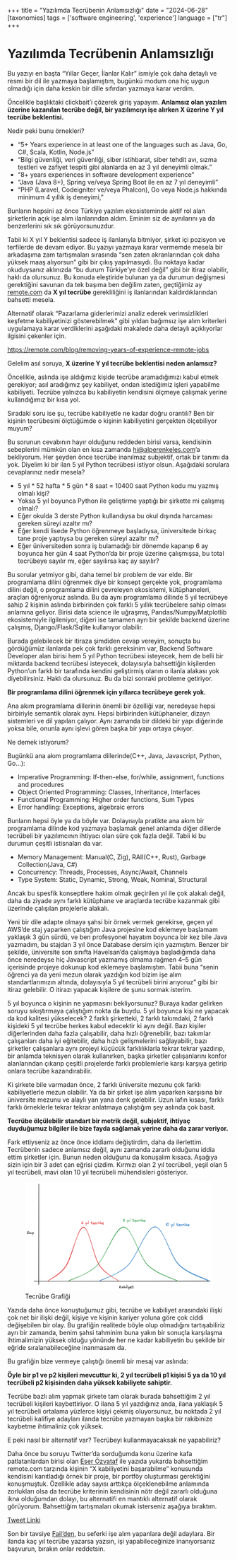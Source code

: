 +++
title = "Yazılımda Tecrübenin Anlamsızlığı"
date = "2024-06-28"
[taxonomies]
tags = ['software engineering', 'experience']
language = ["tr"]
+++

<h1 id="yazılımda-tecrübenin-anlamsızlığı">Yazılımda Tecrübenin
    Anlamsızlığı</h1>
<p>Bu yazıyı en başta “Yıllar Geçer, İlanlar Kalır” ismiyle çok daha
    detaylı ve resmi bir dil ile yazmaya başlamıştım, bugünkü modum ona hiç
    uygun olmadığı için daha keskin bir dille sıfırdan yazmaya karar
    verdim.</p>
<p>Öncelikle başlıktaki clickbait’i çözerek giriş yapayım.
    <strong>Anlamsız olan yazılım üzerine kazanılan tecrübe değil, bir
        yazılımcıyı işe alırken X üzerine Y yıl tecrübe beklentisi.</strong>
</p>
<p>Nedir peki bunu örnekleri?</p>
<ul>
    <li>“5+ Years experience in at least one of the languages such as Java,
        Go, C#, Scala, Kotlin, Node.js”</li>
    <li>“Bilgi güvenliği, veri güvenliği, siber istihbarat, siber tehdit
        avı, sızma testleri ve zafiyet tespiti gibi alanlarda en az 3 yıl
        deneyimli olmak.”</li>
    <li>“8+ years experiences in software development experience”</li>
    <li>“Java (Java 8+), Spring ve/veya Spring Boot ile en az 7 yıl
        deneyimli”</li>
    <li>“PHP (Laravel, Codeigniter ve/veya Phalcon), Go veya Node.js
        hakkında minimum 4 yıllık iş deneyimi,”</li>
</ul>
<p>Bunların hepsini az önce Türkiye yazılım ekosisteminde aktif rol alan
    şirketlerin açık işe alım ilanlarından aldım. Eminim siz de aynılarını
    ya da benzerlerini sık sık görüyorsunuzdur.</p>
<p>Tabii ki X yıl Y beklentisi sadece iş ilanlarıyla bitmiyor, şirket
    içi pozisyon ve terfilerde de devam ediyor. Bu yazıyı yazmaya karar
    vermemde mesela bir arkadaşıma zam tartışmaları sırasında “sen zaten
    akranlarından çok daha yüksek maaş alıyorsun” gibi bir çıkış
    yapılmasıydı. Bu noktaya kadar okuduysanız aklınızda “bu durum
    Türkiye’ye özel değil” gibi bir itiraz olabilir, haklı da olursunuz. Bu
    konuda eleştiride bulunan ya da durumun değişmesi gerektiğini savunan da
    tek başıma ben değilim zaten, geçtiğimiz ay <a href="remote.com">remote.com</a> da <strong>X yıl tecrübe</strong>
    gerekliliğini iş ilanlarından kaldırdıklarından bahsetti mesela.</p>
<p>Alternatif olarak “Pazarlama giderlerimizi analiz ederek
    verimsizlikleri keşfetme kabiliyetinizi gösterebilmek” gibi yıldan
    bağımsız işe alım kriterleri uygulamaya karar verdiklerini aşağıdaki
    makalede daha detaylı açıklıyorlar ilgisini çekenler için.</p>
<p><a
        href="https://remote.com/blog/removing-years-of-experience-remote-jobs">https://remote.com/blog/removing-years-of-experience-remote-jobs</a>
</p>
<p>Gelelim asıl soruya, <strong>X üzerine Y yıl tecrübe beklentisi neden
        anlamsız?</strong></p>
<p>Öncelikle, aslında işe aldığımız kişide tecrübe aramadığımızı kabul
    etmek gerekiyor; asıl aradığımız şey kabiliyet, ondan istediğimiz işleri
    yapabilme kabiliyeti. Tecrübe yalnızca bu kabiliyetin kendisini ölçmeye
    çalışmak yerine kullandığımız bir kısa yol.</p>
<p>Sıradaki soru ise şu, tecrübe kabiliyetle ne kadar doğru orantılı?
    Ben bir kişinin tecrübesini ölçtüğümde o kişinin kabiliyetini gerçekten
    ölçebiliyor muyum?</p>
<p>Bu sorunun cevabının hayır olduğunu reddeden birisi varsa, kendisinin
    sebeplerini mümkün olan en kısa zamanda <a href="mailto:hi@alperenkeles.com">hi@alperenkeles.com</a>’a bekliyorum.
    Her şeyden önce tecrübe inanılmaz subjektif, ortak bir tanımı da yok.
    Diyelim ki bir ilan 5 yıl Python tecrübesi istiyor olsun. Aşağıdaki
    sorulara cevaplarınız nedir mesela?</p>
<ul>
    <li>5 yıl * 52 hafta * 5 gün * 8 saat = 10400 saat Python kodu mu yazmış
        olmalı kişi?</li>
    <li>Yoksa 5 yıl boyunca Python ile geliştirme yaptığı bir şirkette mi
        çalışmış olmalı?</li>
    <li>Eğer okulda 3 derste Python kullandıysa bu okul dışında harcaması
        gereken süreyi azaltır mı?</li>
    <li>Eğer kendi lisede Python öğrenmeye başladıysa, üniversitede birkaç
        tane proje yaptıysa bu gereken süreyi azaltır mı?</li>
    <li>Eğer üniversiteden sonra iş bulamadığı bir dönemde kapanıp 6 ay
        boyunca her gün 4 saat Python’da bir proje üzerine çalışmışsa, bu total
        tecrübeye sayılır mı, eğer sayılırsa kaç ay sayılır?</li>
</ul>
<p>Bu sorular yetmiyor gibi, daha temel bir problem de var elde. Bir
    programlama dilini öğrenmek diye bir konsept gerçekte yok, programlama
    dilini değil, o programlama dilini çevreleyen ekosistemi, kütüphaneleri,
    araçları öğreniyoruz aslında. Bu da aynı programlama dilinde 5 yıl
    tecrübeye sahip 2 kişinin aslında birbirinden çok farklı 5 yıllık
    tecrübelere sahip olması anlamına geliyor. Birisi data science ile
    uğraşmış, Pandas/Numpy/Matplotlib ekosistemiyle ilgileniyor, diğeri ise
    tamamen ayrı bir şekilde backend üzerine çalışmış, Django/Flask/Sqlite
    kullanıyor olabilir.</p>
<p>Burada gelebilecek bir itiraza şimdiden cevap vereyim, sonuçta bu
    gördüğümüz ilanlarda pek çok farklı gereksinim var, Backend Software
    Developer alan birisi hem 5 yıl Python tecrübesi isteyecek, hem de belli
    bir miktarda backend tecrübesi isteyecek, dolayısıyla bahsettiğin
    kişilerden Python’un farklı bir tarafında kendini geliştirmiş olanın o
    ilanla alakası yok diyebilirsiniz. Haklı da olursunuz. Bu da bizi
    sonraki probleme getiriyor.</p>
<p><strong>Bir programlama dilini öğrenmek için yıllarca tecrübeye gerek
        yok.</strong></p>
<p>Ana akım programlama dillerinin önemli bir özelliği var, neredeyse
    hepsi birbiriyle semantik olarak aynı. Hepsi birbirinden kütüphaneler,
    dizayn sistemleri ve dil yapıları çalıyor. Aynı zamanda bir dildeki bir
    yapı diğerinde yoksa bile, onunla aynı işlevi gören başka bir yapı
    ortaya çıkıyor.</p>
<p>Ne demek istiyorum?</p>
<p>Bugünkü ana akım programlama dillerinde(C++, Java, Javascript,
    Python, Go…):</p>
<ul>
    <li>Imperative Programming: If-then-else, for/while, assignment,
        functions and procedures</li>
    <li>Object Oriented Programming: Classes, Inheritance, Interfaces</li>
    <li>Functional Programming: Higher order functions, Sum Types</li>
    <li>Error handling: Exceptions, algebraic errors</li>
</ul>
<p>Bunların hepsi öyle ya da böyle var. Dolayısıyla pratikte ana akım
    bir programlama dilinde kod yazmaya başlamak genel anlamda diğer
    dillerde tecrübeli bir yazılımcının ihtiyacı olan süre çok fazla değil.
    Tabii ki bu durumun çeşitli istisnaları da var.</p>
<ul>
    <li>Memory Management: Manual(C, Zig), RAII(C++, Rust), Garbage
        Collection(Java, C#)</li>
    <li>Concurrency: Threads, Processes, Async/Await, Channels</li>
    <li>Type System: Static, Dynamic, Strong, Weak, Nominal, Structural</li>
</ul>
<p>Ancak bu spesfik konseptlere hakim olmak geçirilen yıl ile çok
    alakalı değil, daha da ziyade aynı farklı kütüphane ve araçlarda tecrübe
    kazanmak gibi üzerinde çalışılan projelerle alakalı.</p>
<p>Yeni bir dile adapte olmaya şahsi bir örnek vermek gerekirse, geçen
    yıl AWS’de staj yaparken çalıştığım Java projesine kod eklemeye başlamam
    yaklaşık 3 gün sürdü, ve ben profesyonel hayatım boyunca bir kez bile
    Java yazmadım, bu stajdan 3 yıl önce Database dersim için yazmıştım.
    Benzer bir şekilde, üniversite son sınıfta Havelsan’da çalışmaya
    başladığımda daha önce neredeyse hiç Javascript yazmamış olmama rağmen
    4–5 gün içerisinde projeye dokunup kod eklemeye başlamıştım. Tabii buna
    “senin öğrenci ya da yeni mezun olarak yazdığın kod bizim işe alım
    standartlarımızın altında, dolayısıyla 5 yıl tecrübeli birini arıyoruz”
    gibi bir itiraz gelebilir. O itirazı yapacak kişilere de şunu sormak
    isterim.</p>
<p>5 yıl boyunca o kişinin ne yapmasını bekliyorsunuz? Buraya kadar
    gelirken soruyu sıkıştırmaya çalıştığım nokta da buydu. 5 yıl boyunca
    kişi ne yapacak da kod kalitesi yükselecek? 2 farklı şirketteki, 2
    farklı takımdaki, 2 farklı kişideki 5 yıl tecrübe herkes kabul edecektir
    ki aynı değil. Bazı kişiler diğerlerinden daha fazla çalışabilir, daha
    hızlı öğrenebilir, bazı takımlar çalışanları daha iyi eğitebilir, daha
    hızlı gelişmelerini sağlayabilir, bazı şirketler çalışanlara aynı
    projeyi küçücük farklılıklarla tekrar tekrar yazdırıp, bir anlamda
    teknisyen olarak kullanırken, başka şirketler çalışanlarını konfor
    alanlarından çıkarıp çeşitli projelerde farklı problemlerle karşı
    karşıya getirip onlara tecrübe kazandırabilir.</p>
<p>Ki şirkete bile varmadan önce, 2 farklı üniversite mezunu çok farklı
    kabiliyetlerle mezun olabilir. Ya da bir şirket işe alım yaparken
    karşısına bir üniversite mezunu ve alaylı yan yana denk gelebilir. Uzun
    lafın kısası, farklı farklı örneklerle tekrar tekrar anlatmaya
    çalıştığım şey aslında çok basit.</p>
<p><strong>Tecrübe ölçülebilir standart bir metrik değil, subjektif,
        ihtiyaç duyduğumuz bilgiler ile bize fayda sağlamak yerine daha da zarar
        veriyor.</strong></p>
<p>Fark ettiyseniz az önce önce iddiamı değiştirdim, daha da ilerlettim.
    Tecrübenin sadece anlamsız değil, aynı zamanda zararlı olduğunu iddia
    ettim şirketler için. Bunun neden olduğunu da konuşalım kısaca. Aşağıya
    sizin için bir 3 adet çan eğrisi çizdim. Kırmızı olan 2 yıl tecrübeli,
    yeşil olan 5 yıl tecrübeli, mavi olan 10 yıl tecrübeli mühendisleri
    gösteriyor.</p>
<figure>
    <img src="experience.png" alt="Tecrübe Grafiği" />
    <figcaption aria-hidden="true">Tecrübe Grafiği</figcaption>
</figure>
<p>Yazıda daha önce konuştuğumuz gibi, tecrübe ve kabiliyet arasındaki
    ilişki çok net bir ilişki değil, kişiye ve kişinin kariyer yoluna göre
    çok ciddi değişebilen bir olay. Bu grafiğin realitede böyle olup
    olmadığını tartışabiliriz ayrı bir zamanda, benim şahsi tahminim buna
    yakın bir sonuçla karşılaşma ihtimalimizin yüksek olduğu yönünde her ne
    kadar kabiliyetin bu şekilde bir eğride sıralanabileceğine inanmasam
    da.</p>
<p>Bu grafiğin bize vermeye çalıştığı önemli bir mesaj var aslında:</p>
<p><strong>Öyle bir p1 ve p2 kişileri mevcuttur ki, 2 yıl tecrübeli p1
        kişisi 5 ya da 10 yıl tecrübeli p2 kişisinden daha yüksek kabiliyete
        sahiptir.</strong></p>
<p>Tecrübe bazlı alım yapmak şirkete tam olarak burada bahsettiğim 2 yıl
    tecrübeli kişileri kaybettiriyor. O ilana 5 yıl yazdığınız anda, ilana
    yaklaşık 5 yıl tecrübeli ortalama yüzlerce kişiyi çekmiş oluyorsunuz, bu
    noktada 2 yıl tecrübeli kalifiye adayları ilanda tecrübe yazmayan başka
    bir rakibinize kaybetme ihtimaliniz çok yüksek.</p>
<p>E peki nasıl bir alternatif var? Tecrübeyi kullanmayacaksak ne
    yapabiliriz?</p>
<p>Daha önce bu soruyu Twitter’da sorduğumda konu üzerine kafa
    patlatanlardan birisi olan <a href="https://x.com/eserozvataf">Eser
        Özvataf</a> ile yazıda yukarda bahsettiğim remote.com tarzında kişinin
    “X kabiliyetini başarabilme” konusunda kendisini kanıtladığı örnek bir
    proje, bir portföy oluşturması gerektiğini konuşmuştuk. Özellikle aday
    sayısı arttıkça ölçeklenebilme anlamında zorlukları olsa da tecrübe
    kriterinin kendisinin nötr değil zararlı olduğuna ikna olduğumdan
    dolayı, bu alternatifi en mantıklı alternatif olarak görüyorum.
    Bahsettiğim tartışmaları okumak isterseniz aşağıya bıraktım.</p>
<p><a href="https://x.com/Keleesssss/status/1791535383936634909">Tweet
        Linki</a></p>
<p>Son bir tavsiye <a href="http://twitter.com/failasaservice/">Fail’den</a>, bu seferki işe
    alım yapanlara değil adaylara. Bir ilanda kaç yıl tecrübe yazarsa
    yazsın, işi yapabileceğinize inanıyorsanız başvurun, bırakın onlar
    reddetsin.</p>